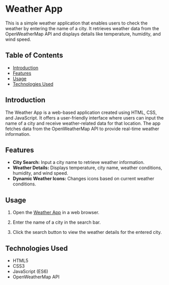 # Weather App

This is a simple weather application that enables users to check the weather by entering the name of a city. It retrieves weather data from the OpenWeatherMap API and displays details like temperature, humidity, and wind speed.

## Table of Contents

- [Introduction](#introduction)
- [Features](#features)
- [Usage](#usage)
- [Technologies Used](#technologies-used)

## Introduction

The Weather App is a web-based application created using HTML, CSS, and JavaScript. It offers a user-friendly interface where users can input the name of a city and receive weather-related data for that location. The app fetches data from the OpenWeatherMap API to provide real-time weather information.

## Features

- **City Search:** Input a city name to retrieve weather information.
- **Weather Details:** Displays temperature, city name, weather conditions, humidity, and wind speed.
- **Dynamic Weather Icons:** Changes icons based on current weather conditions.

## Usage

1. Open the [Weather App](link-to-your-app) in a web browser.

2. Enter the name of a city in the search bar.

3. Click the search button to view the weather details for the entered city.

## Technologies Used

- HTML5
- CSS3
- JavaScript (ES6)
- OpenWeatherMap API
